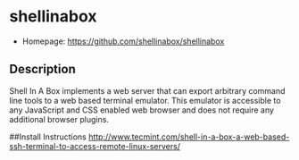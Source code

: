 # shellinabox

* Homepage: https://github.com/shellinabox/shellinabox

## Description
Shell In A Box implements a web server that can export arbitrary command line tools to a web based terminal emulator. 
This emulator is accessible to any JavaScript and CSS enabled web browser and does not require any additional browser plugins.

##Install Instructions
http://www.tecmint.com/shell-in-a-box-a-web-based-ssh-terminal-to-access-remote-linux-servers/